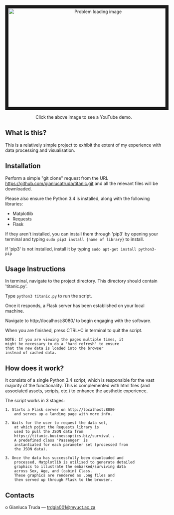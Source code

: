 <center><a href="http://www.youtube.com/watch?feature=player_embedded&v=wozGawDTALM
" target="_blank"><img src="http://img.youtube.com/vi/wozGawDTALM/0.jpg" 
alt="Problem loading image" width="560" height="315" border="10" /></a>
<p>Click the above image to see a YouTube demo.</p></center>

What is this?
-----------
  This is a relatively simple project to exhibit the extent of my experience 
  with data processing and visualisation.


Installation
------------
  Perform a simple "git clone" request from the URL
  https://github.com/gianlucatruda/titanic.git
  and all the relevant files will be downloaded.

  Please also ensure the Python 3.4 is installed,
  along with the following libraries:

  * Matplotlib
  * Requests
  * Flask

  If they aren't installed, you can install them through 'pip3'
  by opening your terminal and typing
    ```sudo pip3 install {name of library}```
  to install. 

  If 'pip3' is not installed, install it by typing
    ```sudo apt-get install python3-pip```

Usage Instructions
-----------------------------

  In terminal, navigate to the project directory.
  This directory should contain 'titanic.py'.

  Type
    ```python3 titanic.py```
  to run the script.

  Once it responds, a Flask server has been established
  on your local machine.

  Navigate to http://localhost:8080/
  to begin engaging with the software.

  When you are finished, press CTRL+C in terminal
  to quit the script.

    NOTE: If you are viewing the pages multiple times, it
    might be necessary to do a 'hard refresh' to ensure
    that the new data is loaded into the browser
    instead of cached data. 


How does it work?
-----------
  It consists of a single Python 3.4 script, which is responsible for
  the vast majority of the functionality. This is complemented with
  html files (and associated assets, scripts, etc.) to enhance the
  aesthetic experience.

  The script works in 3 stages:

  	1. Starts a Flask server on http://localhost:8080
  		and serves up a landing page with more info.

  	2. Waits for the user to request the data set,
  		at which point the Requests library is 
  		used to pull the JSON data from 
  		https://titanic.businessoptics.biz/survival .
  		A predefined class 'Passenger' is
  		instantiated for each parameter set (processed from
  		the JSON data).

  	3. Once the data has successfully been downloaded and
  		processed, Matplotlib is utilised to generate detailed 
  		graphics to illustrate the embarked/surviving data
  		across Sex, Age, and (cabin) Class. 
  		These graphics are rendered as .png files and 
  		then served up through Flask to the browser.

  Contacts
  --------

  o Gianluca Truda — trdgia001@myuct.ac.za


